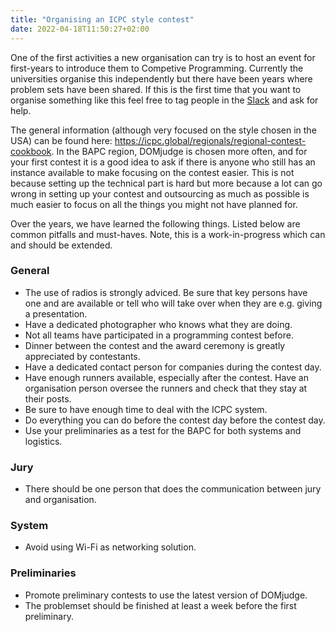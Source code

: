 ```yaml
---
title: "Organising an ICPC style contest"
date: 2022-04-18T11:50:27+02:00
---
```


One of the first activities a new organisation can try is to host an event for first-years to introduce them to Competive Programming. Currently the universities organise this independently but there have been years where problem sets have been shared. If this is the first time that you want to organise something like this feel free to tag people in the [Slack](/Benelux-SLACK.md) and ask for help.

The general information (although very focused on the style chosen in the USA) can be found here: https://icpc.global/regionals/regional-contest-cookbook. In the BAPC region, DOMjudge is chosen more often, and for your first contest it is a good idea to ask if there is anyone who still has an instance available to make focusing on the contest easier. This is not because setting up the technical part is hard but more because a lot can go wrong in setting up your contest and outsourcing as much as possible is much easier to focus on all the things you might not have planned for.

Over the years, we have learned the following things. Listed below are common pitfalls and must-haves. Note, this is a work-in-progress which can and should be extended.

### General
- The use of radios is strongly adviced. Be sure that key persons have one and are available or tell who will take over when they are e.g. giving a presentation.
- Have a dedicated photographer who knows what they are doing.
- Not all teams have participated in a programming contest before.
- Dinner between the contest and the award ceremony is greatly appreciated by contestants.
- Have a dedicated contact person for companies during the contest day.
- Have enough runners available, especially after the contest. Have an organisation person oversee the runners and check that they stay at their posts.
- Be sure to have enough time to deal with the ICPC system.
- Do everything you can do before the contest day before the contest day.
- Use your preliminaries as a test for the BAPC for both systems and logistics.

### Jury
- There should be one person that does the communication between jury and organisation.

### System
- Avoid using Wi-Fi as networking solution.

### Preliminaries
- Promote preliminary contests to use the latest version of DOMjudge.
- The problemset should be finished at least a week before the first preliminary.

